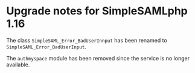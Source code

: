 Upgrade notes for SimpleSAMLphp 1.16
====================================

The class `SimpleSAML_Error_BadUserInnput` has been renamed to `SimpleSAML_Error_BadUserInput`.

The `authmyspace` module has been removed since the service is no longer available. 
